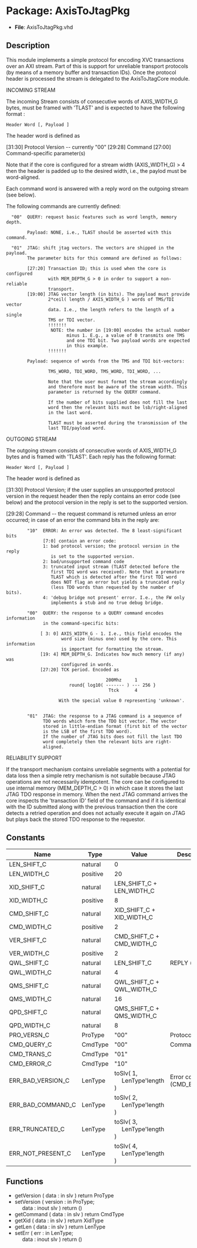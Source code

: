 # Package: AxisToJtagPkg

- **File**: AxisToJtagPkg.vhd
## Description


 This module implements a simple protocol for encoding XVC transactions over
 an AXI stream. Part of this is support for unreliable transport protocols
 (by means of a memory buffer and transaction IDs).
 Once the protocol header is processed the stream is delegated to the
 AxisToJtagCore module.

 INCOMING STREAM

 The incoming Stream consists of consecutive words of AXIS_WIDTH_G bytes,
 must be framed with 'TLAST' and is expected to have the following format :

    Header Word [, Payload ]

 The header word is defined as

   [31:30]  Protocol Version -- currently "00"
   [29:28]  Command
   [27:00]  Command-specific parameter(s)

 Note that if the core is configured for a stream width (AXIS_WIDTH_G) > 4
 then the header is padded up to the desired width, i.e., the paylod must
 be word-aligned.

 Each command word is answered with a reply word on the outgoing stream
 (see below).

 The following commands are currently defined:

      "00"  QUERY: request basic features such as word length, memory depth.

            Payload: NONE, i.e., TLAST should be asserted with this command.

      "01"  JTAG: shift jtag vectors. The vectors are shipped in the payload.
            The parameter bits for this command are defined as follows:

            [27:20] Transaction ID; this is used when the core is configured
                    with MEM_DEPTH_G > 0 in order to support a non-reliable
                    transport.
            [19:00] JTAG vector length (in bits). The payload must provide
                    2*ceil( length / AXIS_WIDTH_G ) words of TMS/TDI vector
                    data. I.e., the length refers to the length of a single
                    TMS or TDI vector.
                    !!!!!!!
                     NOTE: the number in [19:00] encodes the actual number
                           minus 1. E.g., a value of 0 transmits one TMS
                           and one TDI bit. Two payload words are expected
                           in this example.
                    !!!!!!!

            Payload: sequence of words from the TMS and TDI bit-vectors:

                    TMS_WORD, TDI_WORD, TMS_WORD, TDI_WORD, ...

                    Note that the user must format the stream accordingly
                    and therefore must be aware of the stream width. This
                    parameter is returned by the QUERY command.

                    If the number of bits supplied does not fill the last
                    word then the relevant bits must be lsb/right-aligned
                    in the last word.

                    TLAST must be asserted during the transmission of the
                    last TDI/payload word.

 OUTGOING STREAM

 The outgoing stream consists of consecutive words of AXIS_WIDTH_G bytes
 and is framed with 'TLAST'. Each reply has the following format:

    Header Word [, Payload ]

 The header word is defined as

   [31:30]  Protocol Version; if the user supplies an unsupported protocol
            version in the request header then the reply contains an error
            code (see below) and the protocol version in the reply is set
            to the supported version.

   [29:28]  Command -- the request command is returned unless an error occurred;
            in case of an error the command bits in the reply are:

            "10"  ERROR: An error was detected. The 8 least-significant bits
                  [7:0] contain an error code:
                  1: bad protocol version; the protocol version in the reply
                     is set to the supported version.
                  2: bad/unsupported command code
                  3: truncated input stream (TLAST detected before the
                     first TDI word was received). Note that a premature
                     TLAST which is detected after the first TDI word
                     does NOT flag an error but yields a truncated reply
                     (less TDO words than requested by the number of bits).
                  4: 'debug bridge not present' error. I.e., the FW only
                     implements a stub and no true debug bridge.

            "00"  QUERY: the response to a QUERY command encodes information
                  in the command-specific bits:

                 [ 3: 0] AXIS_WIDTH_G - 1. I.e., this field encodes the
                         word size (minus one) used by the core. This information
                         is important for formatting the stream.
                 [19: 4] MEM_DEPTH_G. Indicates how much memory (if any) was
                         configured in words.
                 [27:20] TCK period. Encoded as

                                          200Mhz     1
                            round{ log10( ------- ) --- 256 }
                                           Ttck      4

                        With the special value 0 representing 'unknown'.


            "01"  JTAG: the response to a JTAG command is a sequence of
                  TDO words which form the TDO bit vector. The vector
                  stored in little-endian format (first bit of the vector
                  is the LSB of the first TDO word).
                  If the number of JTAG bits does not fill the last TDO
                  word completely then the relevant bits are right-
                  aligned.

 RELIABILITY SUPPORT

 If the transport mechanism contains unreliable segments with a potential for
 data loss then a simple retry mechanism is not suitable because JTAG operations
 are not necessarily idempotent.
 The core can be configured to use internal memory (MEM_DEPTH_C > 0) in which
 case it stores the last JTAG TDO response in memory.
 When the next JTAG command arrives the core inspects the 'transaction ID' field
 of the command and if it is identical with the ID submitted along with the previous
 transaction then the core detects a retried operation and does not actually execute
 it again on JTAG but plays back the stored TDO response to the requestor.

## Constants

| Name              | Type     | Value                                                           | Description                 |
| ----------------- | -------- | --------------------------------------------------------------- | --------------------------- |
| LEN_SHIFT_C       | natural  |   0                                                             |                             |
| LEN_WIDTH_C       | positive |  20                                                             |                             |
| XID_SHIFT_C       | natural  |  LEN_SHIFT_C + LEN_WIDTH_C                                      |                             |
| XID_WIDTH_C       | positive |   8                                                             |                             |
| CMD_SHIFT_C       | natural  |  XID_SHIFT_C + XID_WIDTH_C                                      |                             |
| CMD_WIDTH_C       | positive |   2                                                             |                             |
| VER_SHIFT_C       | natural  |  CMD_SHIFT_C + CMD_WIDTH_C                                      |                             |
| VER_WIDTH_C       | positive |   2                                                             |                             |
| QWL_SHIFT_C       | natural  |  LEN_SHIFT_C                                                    |  REPLY (query)              |
| QWL_WIDTH_C       | natural  |   4                                                             |                             |
| QMS_SHIFT_C       | natural  |  QWL_SHIFT_C + QWL_WIDTH_C                                      |                             |
| QMS_WIDTH_C       | natural  |  16                                                             |                             |
| QPD_SHIFT_C       | natural  |  QMS_SHIFT_C + QMS_WIDTH_C                                      |                             |
| QPD_WIDTH_C       | natural  |   8                                                             |                             |
| PRO_VERSN_C       | ProType  |  "00"                                                           |  Protocol Version           |
| CMD_QUERY_C       | CmdType  |  "00"                                                           |  Commands                   |
| CMD_TRANS_C       | CmdType  |  "01"                                                           |                             |
| CMD_ERROR_C       | CmdType  |  "10"                                                           |                             |
| ERR_BAD_VERSION_C | LenType  |  toSlv( 1,<br><span style="padding-left:20px"> LenType'length ) |  Error codes (CMD_ERROR_C)  |
| ERR_BAD_COMMAND_C | LenType  |  toSlv( 2,<br><span style="padding-left:20px"> LenType'length ) |                             |
| ERR_TRUNCATED_C   | LenType  |  toSlv( 3,<br><span style="padding-left:20px"> LenType'length ) |                             |
| ERR_NOT_PRESENT_C | LenType  |  toSlv( 4,<br><span style="padding-left:20px"> LenType'length ) |                             |
## Functions
- getVersion <font id="function_arguments">( data       : in slv ) </font> <font id="function_return">return ProType </font>
- setVersion <font id="function_arguments">( version    : in    ProType;<br><span style="padding-left:20px"> data       : inout slv ) </font> <font id="function_return">return ()</font>
- getCommand <font id="function_arguments">( data       : in slv ) </font> <font id="function_return">return CmdType </font>
- getXid <font id="function_arguments">( data       : in slv ) </font> <font id="function_return">return XidType </font>
- getLen <font id="function_arguments">( data       : in slv ) </font> <font id="function_return">return LenType </font>
- setErr <font id="function_arguments">( err        : in    LenType;<br><span style="padding-left:20px"> data       : inout slv ) </font> <font id="function_return">return ()</font>
